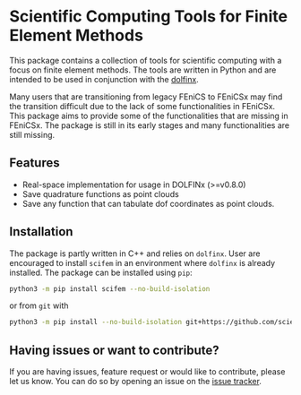 # Scientific Computing Tools for Finite Element Methods
This package contains a collection of tools for scientific computing with a focus on finite element methods. The tools are written in Python and are intended to be used in conjunction with the [dolfinx](https://github.com/FEniCS/dolfinx).

Many users that are transitioning from legacy FEniCS to FEniCSx may find the transition difficult due to the lack of some functionalities in FEniCSx.
This package aims to provide some of the functionalities that are missing in FEniCSx.
The package is still in its early stages and many functionalities are still missing.

## Features
- Real-space implementation for usage in DOLFINx (>=v0.8.0)
- Save quadrature functions as point clouds
- Save any function that can tabulate dof coordinates as point clouds.



## Installation

The package is partly written in C++ and relies on `dolfinx`. User are encouraged to install `scifem` in an environment where `dolfinx` is already installed.
The package can be installed using `pip`:

```bash
python3 -m pip install scifem --no-build-isolation
```

or from `git` with

```bash
python3 -m pip install --no-build-isolation git+https://github.com/scientificcomputing/scifem.git
```

## Having issues or want to contribute?

If you are having issues, feature request or would like to contribute, please let us know. You can do so by opening an issue on the [issue tracker](https://github.com/scientificcomputing/scifem/issues).
